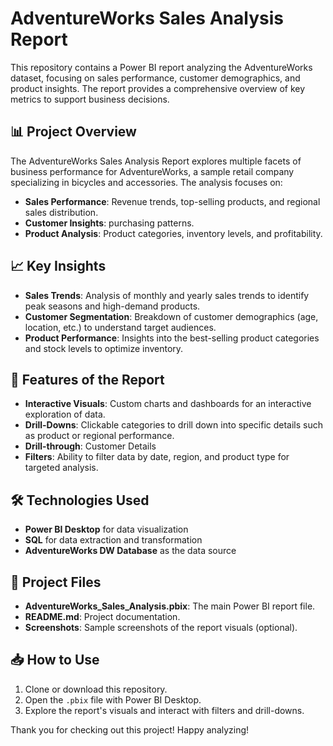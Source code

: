# AdventureWorks Sales Analysis Report

This repository contains a Power BI report analyzing the AdventureWorks dataset, focusing on sales performance, customer demographics, and product insights. The report provides a comprehensive overview of key metrics to support business decisions.

## 📊 Project Overview

The AdventureWorks Sales Analysis Report explores multiple facets of business performance for AdventureWorks, a sample retail company specializing in bicycles and accessories. The analysis focuses on:
- **Sales Performance**: Revenue trends, top-selling products, and regional sales distribution.
- **Customer Insights**: purchasing patterns.
- **Product Analysis**: Product categories, inventory levels, and profitability.

## 📈 Key Insights

- **Sales Trends**: Analysis of monthly and yearly sales trends to identify peak seasons and high-demand products.
- **Customer Segmentation**: Breakdown of customer demographics (age, location, etc.) to understand target audiences.
- **Product Performance**: Insights into the best-selling product categories and stock levels to optimize inventory.

## 🚀 Features of the Report

- **Interactive Visuals**: Custom charts and dashboards for an interactive exploration of data.
- **Drill-Downs**: Clickable categories to drill down into specific details such as product or regional performance.
- **Drill-through**: Customer Details
- **Filters**: Ability to filter data by date, region, and product type for targeted analysis.

## 🛠️ Technologies Used

- **Power BI Desktop** for data visualization
- **SQL** for data extraction and transformation
- **AdventureWorks DW Database** as the data source

## 📂 Project Files

- **AdventureWorks_Sales_Analysis.pbix**: The main Power BI report file.
- **README.md**: Project documentation.
- **Screenshots**: Sample screenshots of the report visuals (optional).

## 📥 How to Use

1. Clone or download this repository.
2. Open the `.pbix` file with Power BI Desktop.
3. Explore the report's visuals and interact with filters and drill-downs.


Thank you for checking out this project! Happy analyzing!

